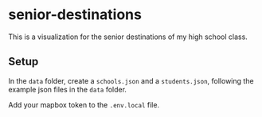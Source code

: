 # senior-destinations

This is a visualization for the senior destinations of my high school class.

## Setup

In the `data` folder, create a `schools.json` and a `students.json`, following the example json files in the `data` folder.  

Add your mapbox token to the `.env.local` file.